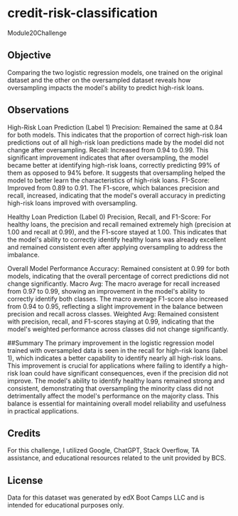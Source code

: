 # credit-risk-classification
Module20Challenge

## Objective
Comparing the two logistic regression models, one trained on the original dataset and the other on the oversampled dataset reveals how oversampling impacts the model's ability to predict high-risk loans.

## Observations
High-Risk Loan Prediction (Label 1)
Precision: Remained the same at 0.84 for both models. This indicates that the proportion of correct high-risk loan predictions out of all high-risk loan predictions made by the model did not change after oversampling.
Recall: Increased from 0.94 to 0.99. This significant improvement indicates that after oversampling, the model became better at identifying high-risk loans, correctly predicting 99% of them as opposed to 94% before. It suggests that oversampling helped the model to better learn the characteristics of high-risk loans.
F1-Score: Improved from 0.89 to 0.91. The F1-score, which balances precision and recall, increased, indicating that the model's overall accuracy in predicting high-risk loans improved with oversampling.

Healthy Loan Prediction (Label 0)
Precision, Recall, and F1-Score: For healthy loans, the precision and recall remained extremely high (precision at 1.00 and recall at 0.99), and the F1-score stayed at 1.00. This indicates that the model's ability to correctly identify healthy loans was already excellent and remained consistent even after applying oversampling to address the imbalance.

Overall Model Performance
Accuracy: Remained consistent at 0.99 for both models, indicating that the overall percentage of correct predictions did not change significantly.
Macro Avg: The macro average for recall increased from 0.97 to 0.99, showing an improvement in the model's ability to correctly identify both classes. The macro average F1-score also increased from 0.94 to 0.95, reflecting a slight improvement in the balance between precision and recall across classes.
Weighted Avg: Remained consistent with precision, recall, and F1-scores staying at 0.99, indicating that the model's weighted performance across classes did not change significantly.

##Summary
The primary improvement in the logistic regression model trained with oversampled data is seen in the recall for high-risk loans (label 1), which indicates a better capability to identify nearly all high-risk loans. This improvement is crucial for applications where failing to identify a high-risk loan could have significant consequences, even if the precision did not improve. The model's ability to identify healthy loans remained strong and consistent, demonstrating that oversampling the minority class did not detrimentally affect the model's performance on the majority class. This balance is essential for maintaining overall model reliability and usefulness in practical applications.


## Credits
For this challenge, I utilized Google, ChatGPT, Stack Overflow, TA assistance, and educational resources related to the unit provided by BCS.

## License
Data for this dataset was generated by edX Boot Camps LLC and is intended for educational purposes only.
